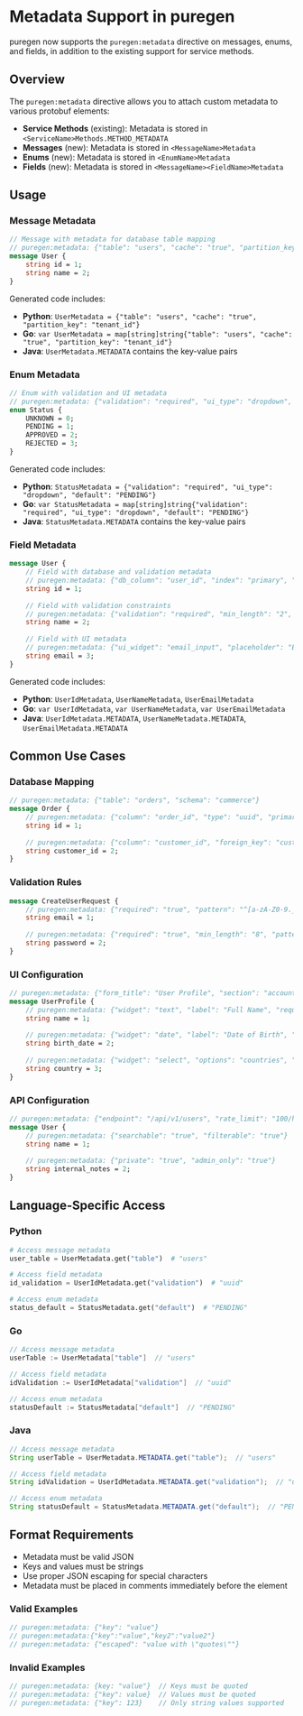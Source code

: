 # Metadata Support in puregen

puregen now supports the `puregen:metadata` directive on messages, enums, and fields, in addition to the existing support for service methods.

## Overview

The `puregen:metadata` directive allows you to attach custom metadata to various protobuf elements:

- **Service Methods** (existing): Metadata is stored in `<ServiceName>Methods.METHOD_METADATA`
- **Messages** (new): Metadata is stored in `<MessageName>Metadata`
- **Enums** (new): Metadata is stored in `<EnumName>Metadata`
- **Fields** (new): Metadata is stored in `<MessageName><FieldName>Metadata`

## Usage

### Message Metadata

```protobuf
// Message with metadata for database table mapping
// puregen:metadata: {"table": "users", "cache": "true", "partition_key": "tenant_id"}
message User {
    string id = 1;
    string name = 2;
}
```

Generated code includes:
- **Python**: `UserMetadata = {"table": "users", "cache": "true", "partition_key": "tenant_id"}`
- **Go**: `var UserMetadata = map[string]string{"table": "users", "cache": "true", "partition_key": "tenant_id"}`
- **Java**: `UserMetadata.METADATA` contains the key-value pairs

### Enum Metadata

```protobuf
// Enum with validation and UI metadata
// puregen:metadata: {"validation": "required", "ui_type": "dropdown", "default": "PENDING"}
enum Status {
    UNKNOWN = 0;
    PENDING = 1;
    APPROVED = 2;
    REJECTED = 3;
}
```

Generated code includes:
- **Python**: `StatusMetadata = {"validation": "required", "ui_type": "dropdown", "default": "PENDING"}`
- **Go**: `var StatusMetadata = map[string]string{"validation": "required", "ui_type": "dropdown", "default": "PENDING"}`
- **Java**: `StatusMetadata.METADATA` contains the key-value pairs

### Field Metadata

```protobuf
message User {
    // Field with database and validation metadata
    // puregen:metadata: {"db_column": "user_id", "index": "primary", "validation": "uuid"}
    string id = 1;
    
    // Field with validation constraints
    // puregen:metadata: {"validation": "required", "min_length": "2", "max_length": "100"}
    string name = 2;
    
    // Field with UI metadata
    // puregen:metadata: {"ui_widget": "email_input", "placeholder": "Enter email"}
    string email = 3;
}
```

Generated code includes:
- **Python**: `UserIdMetadata`, `UserNameMetadata`, `UserEmailMetadata`
- **Go**: `var UserIdMetadata`, `var UserNameMetadata`, `var UserEmailMetadata`
- **Java**: `UserIdMetadata.METADATA`, `UserNameMetadata.METADATA`, `UserEmailMetadata.METADATA`

## Common Use Cases

### Database Mapping
```protobuf
// puregen:metadata: {"table": "orders", "schema": "commerce"}
message Order {
    // puregen:metadata: {"column": "order_id", "type": "uuid", "primary_key": "true"}
    string id = 1;
    
    // puregen:metadata: {"column": "customer_id", "foreign_key": "customers.id"}
    string customer_id = 2;
}
```

### Validation Rules
```protobuf
message CreateUserRequest {
    // puregen:metadata: {"required": "true", "pattern": "^[a-zA-Z0-9._%+-]+@[a-zA-Z0-9.-]+\\.[a-zA-Z]{2,}$"}
    string email = 1;
    
    // puregen:metadata: {"required": "true", "min_length": "8", "pattern": "^(?=.*[a-z])(?=.*[A-Z])(?=.*\\d)"}
    string password = 2;
}
```

### UI Configuration
```protobuf
// puregen:metadata: {"form_title": "User Profile", "section": "account"}
message UserProfile {
    // puregen:metadata: {"widget": "text", "label": "Full Name", "required": "true"}
    string name = 1;
    
    // puregen:metadata: {"widget": "date", "label": "Date of Birth", "max_date": "today"}
    string birth_date = 2;
    
    // puregen:metadata: {"widget": "select", "options": "countries", "label": "Country"}
    string country = 3;
}
```

### API Configuration
```protobuf
// puregen:metadata: {"endpoint": "/api/v1/users", "rate_limit": "100/hour"}
message User {
    // puregen:metadata: {"searchable": "true", "filterable": "true"}
    string name = 1;
    
    // puregen:metadata: {"private": "true", "admin_only": "true"}
    string internal_notes = 2;
}
```

## Language-Specific Access

### Python
```python
# Access message metadata
user_table = UserMetadata.get("table")  # "users"

# Access field metadata  
id_validation = UserIdMetadata.get("validation")  # "uuid"

# Access enum metadata
status_default = StatusMetadata.get("default")  # "PENDING"
```

### Go
```go
// Access message metadata
userTable := UserMetadata["table"]  // "users"

// Access field metadata
idValidation := UserIdMetadata["validation"]  // "uuid"

// Access enum metadata
statusDefault := StatusMetadata["default"]  // "PENDING"
```

### Java
```java
// Access message metadata
String userTable = UserMetadata.METADATA.get("table");  // "users"

// Access field metadata
String idValidation = UserIdMetadata.METADATA.get("validation");  // "uuid"

// Access enum metadata
String statusDefault = StatusMetadata.METADATA.get("default");  // "PENDING"
```

## Format Requirements

- Metadata must be valid JSON
- Keys and values must be strings
- Use proper JSON escaping for special characters
- Metadata must be placed in comments immediately before the element

### Valid Examples
```protobuf
// puregen:metadata: {"key": "value"}
// puregen:metadata:{"key":"value","key2":"value2"}
// puregen:metadata: {"escaped": "value with \"quotes\""}
```

### Invalid Examples
```protobuf
// puregen:metadata: {key: "value"}  // Keys must be quoted
// puregen:metadata: {"key": value}  // Values must be quoted
// puregen:metadata: {"key": 123}    // Only string values supported
```
